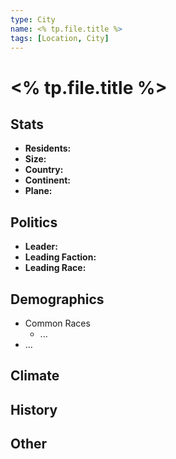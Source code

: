 ```yaml
---
type: City
name: <% tp.file.title %>
tags: [Location, City]
---
```


# <% tp.file.title %>

## Stats
- **Residents:** 
- **Size:** 
- **Country:** 
- **Continent:** 
- **Plane:** 

## Politics
- **Leader:** 
- **Leading Faction:** 
- **Leading Race:** 


## Demographics
- Common Races
    - ...
- ...

## Climate

## History

## Other